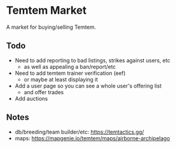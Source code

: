 # Temtem Market

A market for buying/selling Temtem.

## Todo

- Need to add reporting to bad listings, strikes against users, etc
  - as well as appealing a ban/report/etc
- Need to add temtem trainer verification (eef)
  - or maybe at least displaying it
- Add a user page so you can see a whole user's offering list
  - and offer trades
- Add auctions

## Notes

- db/breeding/team builder/etc: https://temtactics.gg/
- maps: https://mapgenie.io/temtem/maps/airborne-archipelago
